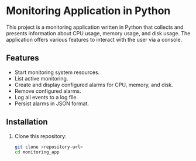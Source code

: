 # Monitoring Application in Python

This project is a monitoring application written in Python that collects and presents information about CPU usage, memory usage, and disk usage. The application offers various features to interact with the user via a console.

## Features

- Start monitoring system resources.
- List active monitoring.
- Create and display configured alarms for CPU, memory, and disk.
- Remove configured alarms.
- Log all events to a log file.
- Persist alarms in JSON format.

## Installation

1. Clone this repository:
   ```bash
   git clone <repository-url>
   cd monitoring_app
